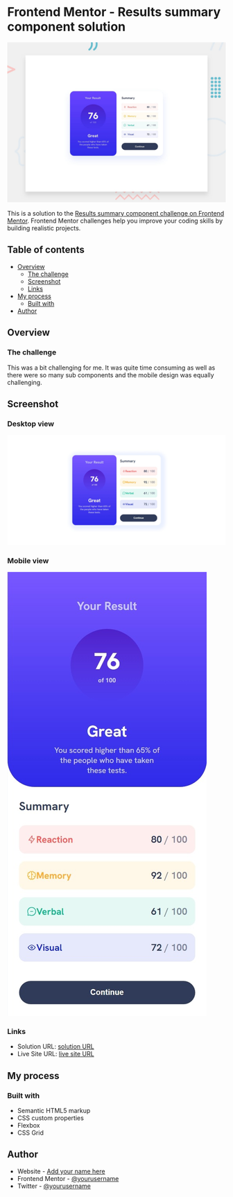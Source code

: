# Frontend Mentor - Results summary component solution
![Design preview for the Results summary component coding challenge](./design/desktop-preview.jpg)

This is a solution to the [Results summary component challenge on Frontend Mentor](https://www.frontendmentor.io/challenges/results-summary-component-CE_K6s0maV). Frontend Mentor challenges help you improve your coding skills by building realistic projects. 

## Table of contents

- [Overview](#overview)
  - [The challenge](#the-challenge)
  - [Screenshot](#screenshot)
  - [Links](#links)
- [My process](#my-process)
  - [Built with](#built-with)
- [Author](#author)

## Overview

### The challenge

This was a bit challenging for me. It was quite time consuming as well as there were so many sub components and the mobile design was equally challenging.

## Screenshot
### Desktop view
![Desktop screenshot](/screenshot-desktop.jpeg)
### Mobile view
![Mobile screenshot](/screenshot-mobile.jpeg)

### Links

- Solution URL: [solution URL](https://github.com/DDeepanshu99/results-summary-component-main)
- Live Site URL: [live site URL](https://ddeepanshu99.github.io/results-summary-component-main)

## My process

### Built with

- Semantic HTML5 markup
- CSS custom properties
- Flexbox
- CSS Grid

## Author

- Website - [Add your name here](https://www.your-site.com)
- Frontend Mentor - [@yourusername](https://www.frontendmentor.io/profile/yourusername)
- Twitter - [@yourusername](https://www.twitter.com/yourusername)
